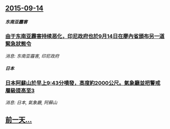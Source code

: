 ## [2015-09-14](/news/2015/09/14/index.md)

##### 东南亚霾害
### [由于东南亚霾害持续恶化，印尼政府也於9月14日在廖內省頒布另一道緊急狀態令 ](/news/2015/09/14/由于东南亚霾害持续恶化-印尼政府也於9月14日在廖內省頒布另一道緊急狀態令.md)
_消息: 东南亚霾害, 印尼政府_

##### 日本
### [日本阿蘇山於早上9:43分噴發，高度約2000公尺。氣象廳並把警戒層級提高至3](/news/2015/09/14/日本阿蘇山於早上9-43分噴發-高度約2000公尺-氣象廳並把警戒層級提高至3.md)
_消息: 日本, 氣象廳, 阿蘇山_

## [前一天...](/news/2015/09/13/index.md)

